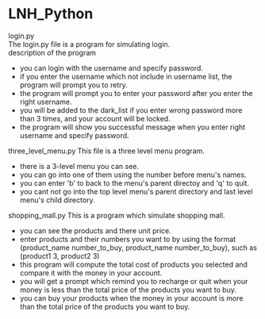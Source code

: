 # LNH_Python

login.py  
The login.py file is a program for simulating login.  
description of the program
- you can login with the username and specify password.
- if you enter the username which not include in username list, the program will prompt you to retry.
- the program will prompt you to enter your password after you enter the right username.
- you will be added to the dark_list if you enter wrong password more than 3 times, and your account will be locked.
- the program will show you successful message when you enter right username and specify password.

three_level_menu.py
This file is a three level menu program.
- there is a 3-level menu you can see.
- you can go into one of them using the number before menu's names.
- you can enter 'b' to back to the menu's parent directoy and 'q' to quit.
- you cant not go into the top level menu's parent directory and last level menu's child directory.

shopping_mall.py
This is a program which simulate shopping mall.
- you can see the products and there unit price.
- enter products and their numbers you want to by using the format (product_name number_to_buy, product_name number_to_buy), such as (product1 3, product2 3)
- this program will compute the total cost of products you selected and compare it with the money in your account.
- you will get a prompt which remind you to recharge or quit when your money is less than the total price of the products you want to buy.
- you can buy your products when the money in your account is more than the total price of the products you want to buy.

